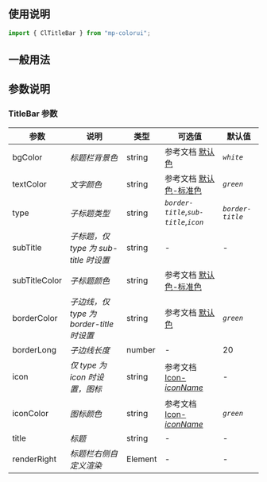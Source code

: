## 使用说明

```jsx
import { ClTitleBar } from "mp-colorui";
```

## 一般用法

<CodeShow componentName='titleBar' />

## 参数说明

### TitleBar 参数

| 参数          | 说明                                     | 类型    | 可选值                                             | 默认值           |
| ------------- | ---------------------------------------- | ------- | -------------------------------------------------- | ---------------- |
| bgColor       | _标题栏背景色_                           | string  | 参考文档 [默认色](/mp-colorui-doc/home/color)                     | _`white`_        |
| textColor     | _文字颜色_                               | string  | 参考文档 [默认色-标准色](/mp-colorui-doc/home/color#标准色)    | _`green`_        |
| type          | _子标题类型_                             | string  | _`border-title`_,_`sub-title`_,_`icon`_            | _`border-title`_ |
| subTitle      | _子标题，仅 type 为 sub-title 时设置_    | string  | -                                                  | -                |
| subTitleColor | _子标题颜色_                             | string  | 参考文档 [默认色-标准色](/mp-colorui-doc/home/color#标准色)    |                  |
| borderColor   | _子边线，仅 type 为 border-title 时设置_ | string  | 参考文档 [默认色](/mp-colorui-doc/home/color)                     | _`green`_        |
| borderLong    | _子边线长度_                             | number  | -                                                  | 20               |
| icon          | _仅 type 为 icon 时设置，图标_           | string  | 参考文档 [Icon-_iconName_](/mp-colorui-doc/base/icon#iconname) | -                |
| iconColor     | _图标颜色_                               | string  | 参考文档 [Icon-_iconName_](/mp-colorui-doc/base/icon#iconname) | _`green`_        |
| title         | _标题_                                   | string  | -                                                  | -                |
| renderRight   | _标题栏右侧自定义渲染_                   | Element | -                                                  | -                |

<FloatPhone url="https://yinliangdream.github.io/mp-colorui-h5-demo/#/pages/components/titleBar/index" />
